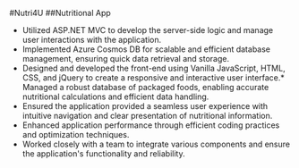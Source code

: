 #Nutri4U
##Nutritional App

*	Utilized ASP.NET MVC to develop the server-side logic and manage user interactions with the application.
*	Implemented Azure Cosmos DB for scalable and efficient database management, ensuring quick data retrieval and storage.
*	Designed and developed the front-end using Vanilla JavaScript, HTML, CSS, and jQuery to create a responsive and interactive user interface.* Managed a robust database of packaged foods, enabling accurate nutritional calculations and efficient data handling.
*	Ensured the application provided a seamless user experience with intuitive navigation and clear presentation of nutritional information.
*	Enhanced application performance through efficient coding practices and optimization techniques.
*	Worked closely with a team to integrate various components and ensure the application's functionality and reliability.
